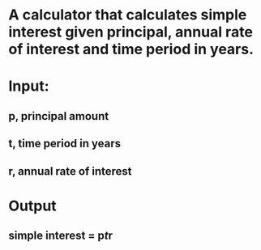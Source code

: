 # A calculator that calculates simple interest given principal, annual rate of interest and time period in years.
# Input:
  ## p, principal amount
  ## t, time period in years
  ## r, annual rate of interest
# Output
  ## simple interest = p*t*r
